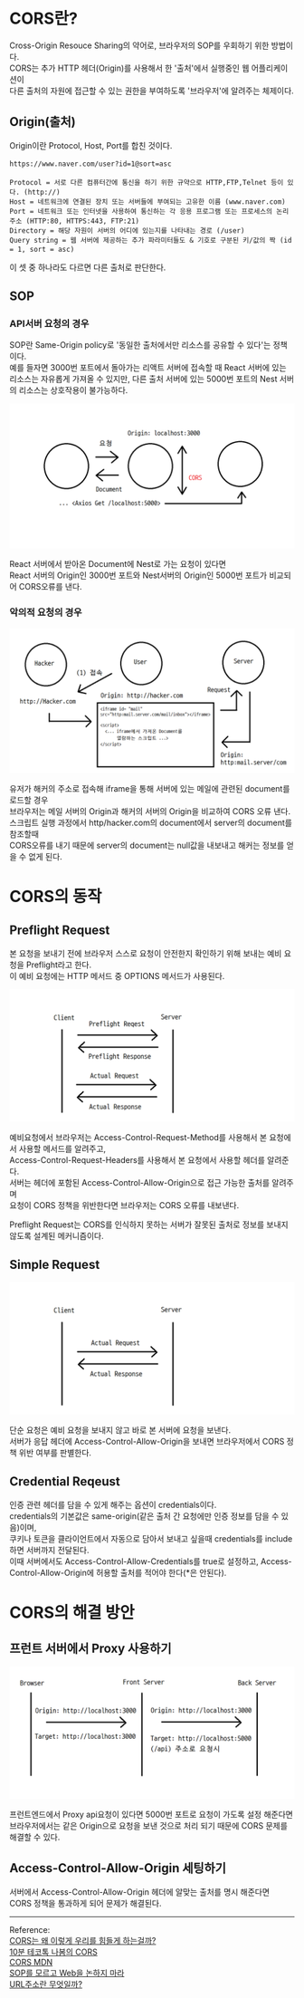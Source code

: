 # CORS란?

Cross-Origin Resouce Sharing의 약어로, 브라우저의 SOP를 우회하기 위한 방법이다.  
CORS는 추가 HTTP 헤더(Origin)를 사용해서 한 '출처'에서 실행중인 웹 어플리케이션이  
다른 출처의 자원에 접근할 수 있는 권한을 부여하도록 '브라우저'에 알려주는 체제이다.

## Origin(출처)

Origin이란 Protocol, Host, Port를 합친 것이다.

```
https://www.naver.com/user?id=1@sort=asc

Protocol = 서로 다른 컴퓨터간에 통신을 하기 위한 규약으로 HTTP,FTP,Telnet 등이 있다. (http://)
Host = 네트워크에 연결된 장치 또는 서버들에 부여되는 고유한 이름 (www.naver.com)
Port = 네트워크 또는 인터넷을 사용하여 통신하는 각 응용 프로그램 또는 프로세스의 논리주소 (HTTP:80, HTTPS:443, FTP:21)
Directory = 해당 자원이 서버의 어디에 있는지를 나타내는 경로 (/user)
Query string = 웹 서버에 제공하는 추가 파라미터들도 & 기호로 구분된 키/값의 짝 (id = 1, sort = asc)
```

이 셋 중 하나라도 다르면 다른 출처로 판단한다.

## SOP

### API서버 요청의 경우

SOP란 Same-Origin policy로 '동일한 출처에서만 리소스를 공유할 수 있다'는 정책이다.  
예를 들자면 3000번 포트에서 돌아가는 리액트 서버에 접속할 때 React 서버에 있는 리소스는 자유롭게 가져올 수 있지만, 다른 출처 서버에 있는 5000번 포트의 Nest 서버의 리소스는 상호작용이 불가능하다.

![CORS1](https://github.com/ChangSuLee00/CS-study/blob/main/pictures/CORS1.png?raw=true)

React 서버에서 받아온 Document에 Nest로 가는 요청이 있다면  
React 서버의 Origin인 3000번 포트와 Nest서버의 Origin인 5000번 포트가 비교되어 CORS오류를 낸다.

### 악의적 요청의 경우

![CORS2](https://github.com/ChangSuLee00/CS-study/blob/main/pictures/CORS2.png?raw=true)

유저가 해커의 주소로 접속해 iframe을 통해 서버에 있는 메일에 관련된 document를 로드할 경우  
브라우저는 메일 서버의 Origin과 해커의 서버의 Origin을 비교하여 CORS 오류 낸다.  
스크립트 실행 과정에서 http/hacker.com의 document에서 server의 document를 참조할때  
CORS오류를 내기 때문에 server의 document는 null값을 내보내고 해커는 정보를 얻을 수 없게 된다.

# CORS의 동작

## Preflight Request

본 요청을 보내기 전에 브라우저 스스로 요청이 안전한지 확인하기 위해 보내는 예비 요청을 Preflight라고 한다.  
이 예비 요청에는 HTTP 메서드 중 OPTIONS 메서드가 사용된다.

![CORS_Preflight](https://github.com/ChangSuLee00/CS-study/blob/main/pictures/CORS_Preflight.png?raw=true)

예비요청에서 브라우저는 Access-Control-Request-Method를 사용해서 본 요청에서 사용할 메서드를 알려주고,  
Access-Control-Request-Headers를 사용해서 본 요청에서 사용할 헤더를 알려준다.  
서버는 헤더에 포함된 Access-Control-Allow-Origin으로 접근 가능한 출처를 알려주며  
요청이 CORS 정책을 위반한다면 브라우저는 CORS 오류를 내보낸다.

Preflight Request는 CORS를 인식하지 못하는 서버가 잘못된 출처로 정보를 보내지 않도록 설계된 메커니즘이다.

## Simple Request

![CORS_Simple](https://github.com/ChangSuLee00/CS-study/blob/main/pictures/CORS_Simple.png?raw=true)

단순 요청은 예비 요청을 보내지 않고 바로 본 서버에 요청을 보낸다.  
서버가 응답 헤더에 Access-Control-Allow-Origin을 보내면 브라우저에서 CORS 정책 위반 여부를 판별한다.

## Credential Reqeust

인증 관련 헤더를 담을 수 있게 해주는 옵션이 credentials이다.  
credentials의 기본값은 same-origin(같은 출처 간 요청에만 인증 정보를 담을 수 있음)이며,  
쿠키나 토큰을 클라이언트에서 자동으로 담아서 보내고 싶을때 credentials를 include하면 서버까지 전달된다.  
이때 서버에서도 Access-Control-Allow-Credentials를 true로 설정하고, Access-Control-Allow-Origin에 허용할 출처를 적어야 한다(\*은 안된다).

# CORS의 해결 방안

## 프런트 서버에서 Proxy 사용하기

![CORS_Proxy](https://github.com/ChangSuLee00/CS-study/blob/main/pictures/CORS_Proxy.png?raw=true)

프런트엔드에서 Proxy api요청이 있다면 5000번 포트로 요청이 가도록 설정 해준다면 브라우저에서는 같은 Origin으로 요청을 보낸 것으로 처리 되기 때문에 CORS 문제를 해결할 수 있다.

## Access-Control-Allow-Origin 세팅하기

서버에서 Access-Control-Allow-Origin 헤더에 알맞는 출처를 명시 해준다면  
CORS 정책을 통과하게 되어 문제가 해결된다.

---

Reference:  
[CORS는 왜 이렇게 우리를 힘들게 하는걸까?](https://evan-moon.github.io/2020/05/21/about-cors/)  
[10분 테코톡 나봄의 CORS](https://www.youtube.com/watch?v=-2TgkKYmJt4)  
[CORS MDN](https://developer.mozilla.org/ko/docs/Web/HTTP/CORS)  
[SOP를 모르고 Web을 논하지 마라](https://www.youtube.com/watch?v=6QV_JpabO7g)  
[URL주소란 무엇일까?](http://www.codns.com/b/B05-195)